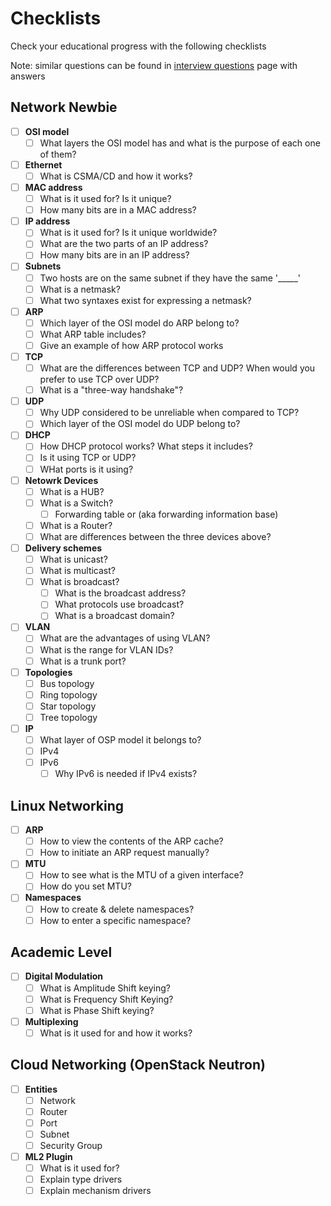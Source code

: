 Checklists
==========

Check your educational progress with the following checklists

Note: similar questions can be found in [interview questions](https://github.com/bregman-arie/computer-networking/tree/master/interview_questions/README.md) page with answers

## Network Newbie

- [ ] **OSI model**
  - [ ] What layers the OSI model has and what is the purpose of each one of them?

- [ ] **Ethernet**
  - [ ] What is CSMA/CD and how it works?

- [ ] **MAC address**
  - [ ] What is it used for? Is it unique?
  - [ ] How many bits are in a MAC address?

- [ ] **IP address**
  - [ ] What is it used for? Is it unique worldwide?
  - [ ] What are the two parts of an IP address?
  - [ ] How many bits are in an IP address?

- [ ] **Subnets**
  - [ ] Two hosts are on the same subnet if they have the same '_____'
  - [ ] What is a netmask?
  - [ ] What two syntaxes exist for expressing a netmask?

- [ ] **ARP**
  - [ ] Which layer of the OSI model do ARP belong to?
  - [ ] What ARP table includes?
  - [ ] Give an example of how ARP protocol works

- [ ] **TCP**
  - [ ] What are the differences between TCP and UDP? When would you prefer to use TCP over UDP?
  - [ ] What is a "three-way handshake"?

- [ ] **UDP** 
  - [ ] Why UDP considered to be unreliable when compared to TCP?
  - [ ] Which layer of the OSI model do UDP belong to?

- [ ] **DHCP**
  - [ ] How DHCP protocol works? What steps it includes?
  - [ ] Is it using TCP or UDP?
  - [ ] WHat ports is it using?

- [ ] **Netowrk Devices**
  - [ ] What is a HUB?
  - [ ] What is a Switch?
    - [ ] Forwarding table or (aka forwarding information base)
  - [ ] What is a Router?
  - [ ] What are differences between the three devices above?

- [ ] **Delivery schemes**
  - [ ] What is unicast?
  - [ ] What is multicast?
  - [ ] What is broadcast?
    - [ ] What is the broadcast address?
    - [ ] What protocols use broadcast?
    - [ ] What is a broadcast domain?

- [ ] **VLAN**
  - [ ] What are the advantages of using VLAN?
  - [ ] What is the range for VLAN IDs?
  - [ ] What is a trunk port?

- [ ] **Topologies**
  - [ ] Bus topology
  - [ ] Ring topology
  - [ ] Star topology
  - [ ] Tree topology

- [ ] **IP**
  - [ ] What layer of OSP model it belongs to?
  - [ ] IPv4
  - [ ] IPv6
    - [ ] Why IPv6 is needed if IPv4 exists?

## Linux Networking

- [ ] **ARP**
  - [ ] How to view the contents of the ARP cache?
  - [ ] How to initiate an ARP request manually?

- [ ] **MTU**
  - [ ] How to see what is the MTU of a given interface?
  - [ ] How do you set MTU?

- [ ] **Namespaces**
  - [ ] How to create & delete namespaces?
  - [ ] How to enter a specific namespace?

## Academic Level

- [ ] **Digital Modulation**
  - [ ] What is Amplitude Shift keying?
  - [ ] What is Frequency Shift Keying?
  - [ ] What is Phase Shift keying?

- [ ] **Multiplexing**
  - [ ] What is it used for and how it works?

## Cloud Networking (OpenStack Neutron)

- [ ] **Entities**
  - [ ] Network
  - [ ] Router
  - [ ] Port
  - [ ] Subnet
  - [ ] Security Group

- [ ] **ML2 Plugin**
  - [ ] What is it used for?
  - [ ] Explain type drivers
  - [ ] Explain mechanism drivers
